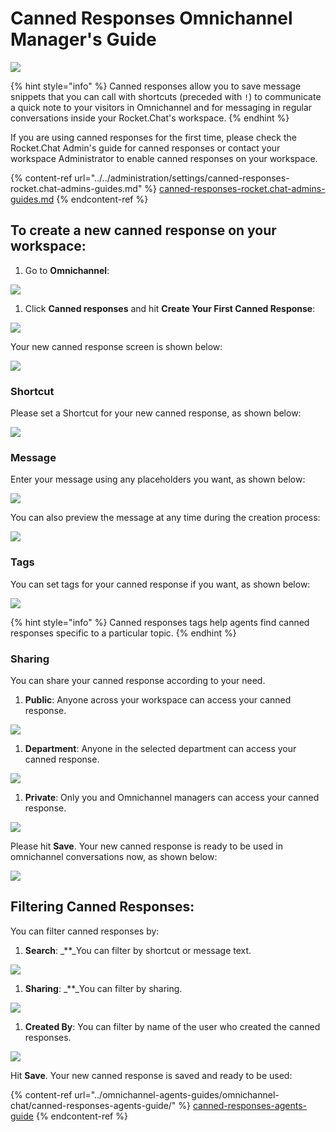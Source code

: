 # Canned Responses Omnichannel Manager's Guide

![](<../../../.gitbook/assets/2021-06-10\_22-31-38 (3) (3) (3) (3) (3) (3) (3) (3) (3) (2) (3) (1).jpg>)

{% hint style="info" %}
Canned responses allow you to save message snippets that you can call with shortcuts (preceded with `!`) to communicate a quick note to your visitors in Omnichannel and for messaging in regular conversations inside your Rocket.Chat's workspace.
{% endhint %}

If you are using canned responses for the first time, please check the Rocket.Chat Admin's guide for canned responses or contact your workspace Administrator to enable canned responses on your workspace.

{% content-ref url="../../administration/settings/canned-responses-rocket.chat-admins-guides.md" %}
[canned-responses-rocket.chat-admins-guides.md](../../administration/settings/canned-responses-rocket.chat-admins-guides.md)
{% endcontent-ref %}

## To create a new canned response on your workspace:

1. Go to **Omnichannel**:

![](<../../../.gitbook/assets/image (502) (1) (1).png>)

1. Click **Canned responses** and hit **Create Your First Canned Response**:

![](<../../../.gitbook/assets/image (513).png>)

Your new canned response screen is shown below:

![](<../../../.gitbook/assets/image (496).png>)

### Shortcut

Please set a Shortcut for your new canned response, as shown below:

![](<../../../.gitbook/assets/image (506).png>)

### Message

Enter your message using any placeholders you want, as shown below:

![](<../../../.gitbook/assets/image (514).png>)

You can also preview the message at any time during the creation process:

![](<../../../.gitbook/assets/image (509).png>)

### Tags

You can set tags for your canned response if you want, as shown below:

![](<../../../.gitbook/assets/image (510).png>)

{% hint style="info" %}
Canned responses tags help agents find canned responses specific to a particular topic.
{% endhint %}

### Sharing

You can share your canned response according to your need.

1. **Public**: Anyone across your workspace can access your canned response.

![](<../../../.gitbook/assets/image (504).png>)

1. **Department**: Anyone in the selected department can access your canned response.

![](<../../../.gitbook/assets/image (505).png>)

1. **Private**: Only you and Omnichannel managers can access your canned response.

![](<../../../.gitbook/assets/image (506) (2) (2) (3).png>)

Please hit **Save**. Your new canned response is ready to be used in omnichannel conversations now, as shown below:

![](<../../../.gitbook/assets/image (511).png>)

## Filtering Canned Responses:

You can filter canned responses by:

1. **Search**: \_\*\*\_You can filter by shortcut or message text.

![](<../../../.gitbook/assets/image (515).png>)

1. **Sharing**: \_\*\*\_You can filter by sharing.

![](<../../../.gitbook/assets/image (516).png>)

1. **Created By**: You can filter by name of the user who created the canned responses.

![](<../../../.gitbook/assets/image (517).png>)

Hit **Save**. Your new canned response is saved and ready to be used:

{% content-ref url="../omnichannel-agents-guides/omnichannel-chat/canned-responses-agents-guide/" %}
[canned-responses-agents-guide](../omnichannel-agents-guides/omnichannel-chat/canned-responses-agents-guide/)
{% endcontent-ref %}
